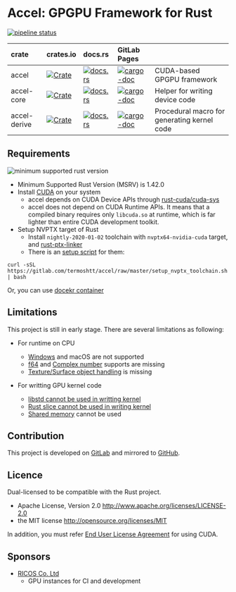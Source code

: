 Accel: GPGPU Framework for Rust
================================

[![pipeline status](https://gitlab.com/termoshtt/accel/badges/master/pipeline.svg)](https://gitlab.com/termoshtt/accel/commits/master)

|crate       |crates.io                                                                   |docs.rs                                                                |GitLab Pages                                                                  |                                           |
|:-----------|:---------------------------------------------------------------------------|:----------------------------------------------------------------------|:-----------------------------------------------------------------------------|:------------------------------------------|
|accel       |[![Crate](http://meritbadge.herokuapp.com/accel)][crate/accel]              |[![docs.rs](https://docs.rs/accel/badge.svg)][docs/accel]              |[![cargo-doc](https://img.shields.io/badge/doc-master-blue)][dev/accel]       |CUDA-based GPGPU framework                 |
|accel-core  |[![Crate](http://meritbadge.herokuapp.com/accel-core)][crate/accel-core]    |[![docs.rs](https://docs.rs/accel-core/badge.svg)][docs/accel-core]    |[![cargo-doc](https://img.shields.io/badge/doc-master-blue)][dev/accel-core]  |Helper for writing device code             |
|accel-derive|[![Crate](http://meritbadge.herokuapp.com/accel-derive)][crate/accel-derive]|[![docs.rs](https://docs.rs/accel-derive/badge.svg)][docs/accel-derive]|[![cargo-doc](https://img.shields.io/badge/doc-master-blue)][dev/accel-derive]|Procedural macro for generating kernel code|

[crate/accel]:        https://crates.io/crates/accel/0.3.0-alpha.2
[crate/accel-core]:   https://crates.io/crates/accel-core/0.3.0-alpha.3
[crate/accel-derive]: https://crates.io/crates/accel-derive/0.3.0-alpha.2

[docs/accel]:        https://docs.rs/accel/0.3.0-alpha.2
[docs/accel-core]:   https://docs.rs/accel-core/0.3.0-alpha.3
[docs/accel-derive]: https://docs.rs/accel-derive/0.3.0-alpha.2

[dev/accel]:        https://termoshtt.gitlab.io/accel/accel/accel
[dev/accel-core]:   https://termoshtt.gitlab.io/accel/accel/accel_core
[dev/accel-derive]: https://termoshtt.gitlab.io/accel/accel/accel_derive

Requirements
------------
![minimum supported rust version](https://img.shields.io/badge/rustc-1.42+-red.svg)

- Minimum Supported Rust Version (MSRV) is 1.42.0
- Install [CUDA](https://developer.nvidia.com/cuda-downloads) on your system
  - accel depends on CUDA Device APIs through [rust-cuda/cuda-sys](https://github.com/rust-cuda/cuda-sys)
  - accel does not depend on CUDA Runtime APIs. It means that a compiled binary requires only `libcuda.so` at runtime, which is far lighter than entire CUDA development toolkit.
- Setup NVPTX target of Rust
  - Install `nightly-2020-01-02` toolchain with  `nvptx64-nvidia-cuda` target, and [rust-ptx-linker](https://github.com/denzp/rust-ptx-linker)
  - There is an [setup script](setup_nvptx_toolchain.sh) for them:

```
curl -sSL https://gitlab.com/termoshtt/accel/raw/master/setup_nvptx_toolchain.sh | bash
```

Or, you can use [docekr container](./docker)

Limitations
------------
This project is still in early stage. There are several limitations as following:

- For runtime on CPU
  - [Windows](https://gitlab.com/termoshtt/accel/-/issues/25) and macOS are not supported
  - [f64](https://gitlab.com/termoshtt/accel/-/issues/53) and [Complex number](https://gitlab.com/termoshtt/accel/-/issues/54) supports are missing
  - [Texture/Surface object handling](https://gitlab.com/termoshtt/accel/-/issues/40) is missing
 
- For writting GPU kernel code
  - [libstd cannot be used in writting kernel](https://gitlab.com/termoshtt/accel/-/issues/38)
  - [Rust slice cannot be used in writing kernel](https://gitlab.com/termoshtt/accel/-/issues/7)
  - [Shared memory](https://gitlab.com/termoshtt/accel/-/issues/39) cannot be used

Contribution
------------
This project is developed on [GitLab](https://gitlab.com/termoshtt/accel) and mirrored to [GitHub](https://github.com/rust-accel/accel).

Licence
--------
Dual-licensed to be compatible with the Rust project.

- Apache License, Version 2.0 http://www.apache.org/licenses/LICENSE-2.0
- the MIT license http://opensource.org/licenses/MIT

In addition, you must refer [End User License Agreement](https://docs.nvidia.com/cuda/eula/index.html) for using CUDA.

Sponsors
--------
- [RICOS Co. Ltd](https://www.ricos.co.jp/)
  - GPU instances for CI and development
